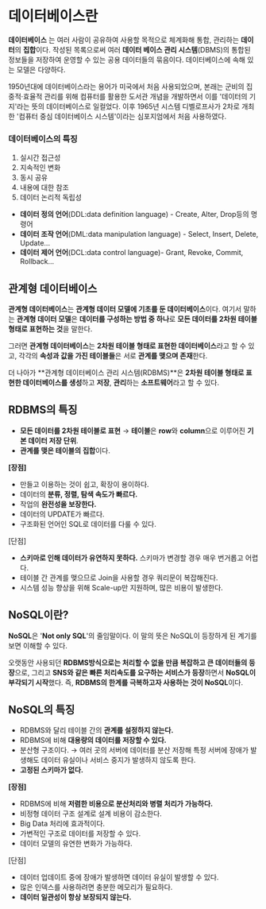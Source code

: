# 데이터베이스란

**데이터베이스** 는 여러 사람이 공유하여 사용할 목적으로 체계화해 통합, 관리하는 **데이터**의 **집합**이다. 작성된 목록으로써 여러 **데이터 베이스 관리 시스템**(DBMS)의 통합된 정보들을 저장하여 운영할 수 있는 공용 데이터들의 묶음이다. 데이터베이스에 속해 있는 모델은 다양하다.

1950년대에 데이터베이스라는 용어가 미국에서 처음 사용되었으며, 본래는 군비의 집중적·효율적 관리를 위해 컴퓨터를 활용한 도서관 개념을 개발하면서 이를 '데이터의 기지'라는 뜻의 데이터베이스로 일컬었다. 이후 1965년 시스템 디벨로프사가 2차로 개최한 '컴퓨터 중심 데이터베이스 시스템'이라는 심포지엄에서 처음 사용하였다.

### 데이터베이스의 특징

1. 실시간 접근성
2. 지속적인 변화
3. 동시 공유
4. 내용에 대한 참조
5. 데이터 논리적 독립성

- **데이터 정의 언어**(DDL:data definition language) - Create, Alter, Drop등의 명령어
- **데이터 조작 언어**(DML:data manipulation language) - Select, Insert, Delete, Update...
- **데이터 제어 언어**(DCL:data control language)- Grant, Revoke, Commit, Rollback...

## 관계형 데이터베이스

**관계형 데이터베이스**는 **관계형 데이터 모델에 기초를 둔 데이터베이스**이다. 여기서 말하는 **관계형 데이터 모델**은 **데이터를 구성하는 방법 중 하나**로 **모든 데이터를 2차원 테이블 형태로 표현하는 것**을 말한다.

그러면 **관계형 데이터베이스**는 **2차원 테이블 형태로 표현한 데이터베이스**라고 할 수 있고, 각각의 **속성과 값을 가진 테이블들**은 서로 **관계를 맺으며 존재**한다.

더 나아가 **관계형 데이터베이스 관리 시스템(RDBMS)**은 **2차원 테이블 형태로 표현한 데이터베이스를 생성**하고 **저장**, **관리**하는 **소프트웨어**라고 할 수 있다.

## **RDBMS의 특징**

- **모든 데이터를 2차원 테이블로 표현** → **테이블**은 **row**와 **column**으로 이루어진 **기본 데이터 저장 단위**.
- **관계를 맺은 테이블의 집합**이다.

**[장점]**

- 만들고 이용하는 것이 쉽고, 확장이 용이하다.
- 데이터의 **분류, 정렬, 탐색 속도가 빠르다.**
- 작업의 **완전성을 보장한다.**
- 데이터의 UPDATE가 빠르다.
- 구조화된 언어인 SQL로 데이터를 다룰 수 있다.

[단점]

- **스키마로 인해 데이터가 유연하지 못하다.** 스키마가 변경할 경우 매우 번거롭고 어렵다.
- 테이블 간 관계를 맺으므로 Join을 사용할 경우 쿼리문이 복잡해진다.
- 시스템 성능 향상을 위해 Scale-up만 지원하며, 많은 비용이 발생한다.

## **NoSQL이란?**

**NoSQL**은 '**Not only SQL**'의 줄임말이다. 이 말의 뜻은 NoSQL이 등장하게 된 계기를 보면 이해할 수 있다.

오랫동안 사용되던 **RDBMS방식으로는 처리할 수 없을 만큼 복잡하고 큰 데이터들의 등장**으로, 그리고 **SNS와 같은 빠른 처리속도를 요구하는 서비스가 등장**하면서 **NoSQL이 부각되기 시작**했다. 즉, **RDBMS의 한계를 극복하고자 사용하는 것이 NoSQL**이다.

## **NoSQL의 특징**

- RDBMS와 달리 테이블 간의 **관계를 설정하지 않는다.**
- RDBMS에 비해 **대용량의 데이터를 저장할 수 있다.**
- 분산형 구조이다. → 여러 곳의 서버에 데이터를 분산 저장해 특정 서버에 장애가 발생해도 데이터 유실이나 서비스 중지가 발생하지 않도록 한다.
- **고정된 스키마가 없다.**

**[장점]**

- RDBMS에 비해 **저렴한 비용으로 분산처리와 병렬 처리가 가능하다.**
- 비정형 데이터 구조 설계로 설계 비용이 감소한다.
- Big Data 처리에 효과적이다.
- 가변적인 구조로 데이터를 저장할 수 있다.
- 데이터 모델의 유연한 변화가 가능하다.

[단점]

- 데이터 업데이트 중에 장애가 발생하면 데이터 유실이 발생할 수 있다.
- 많은 인덱스를 사용하려면 충분한 메모리가 필요하다.
- **데이터 일관성이 항상 보장되지 않는다.**
